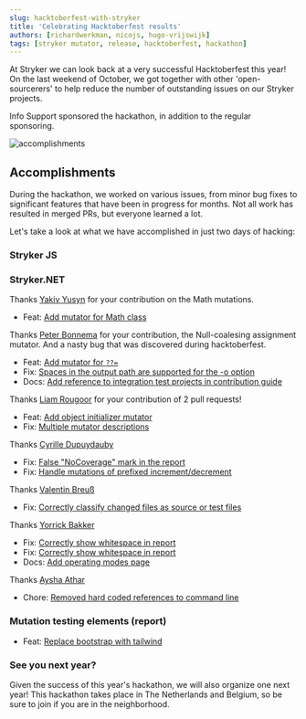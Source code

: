 ```yaml
---
slug: hacktoberfest-with-stryker
title: 'Celebrating Hacktoberfest results'
authors: [richardwerkman, nicojs, hugo-vrijswijk]
tags: [stryker mutator, release, hacktoberfest, hackathon]
---
```


At Stryker we can look back at a very successful Hacktoberfest this year! On the last weekend of October, we got together with other 'open-sourcerers' to help reduce the number of outstanding issues on our Stryker projects.

Info Support sponsored the hackathon, in addition to the regular sponsoring.

![accomplishments](/images/blogs/hacktoberfest-2022.jpg)

<!-- truncate -->

## Accomplishments

During the hackathon, we worked on various issues, from minor bug fixes to significant features that have been in progress for months. Not all work has resulted in merged PRs, but everyone learned a lot.

Let's take a look at what we have accomplished in just two days of hacking:

### Stryker JS

### Stryker.NET

Thanks [Yakiv Yusyn](https://github.com/yakivyusin) for your contribution on the Math mutations.
- Feat: [Add mutator for Math class](https://github.com/stryker-mutator/stryker-net/pull/2244)

Thanks [Peter Bonnema](https://github.com/PBonnema) for your contribution, the Null-coalesing assignment mutator. And a nasty bug that was discovered during hacktoberfest.
- Feat: [Add mutator for `??=`](https://github.com/stryker-mutator/stryker-net/pull/2274)
- Fix: [Spaces in the output path are supported for the -o option](https://github.com/stryker-mutator/stryker-net/pull/2264)
- Docs: [Add reference to integration test projects in contribution guide](https://github.com/stryker-mutator/stryker-net/pull/2275)

Thanks [Liam Rougoor](https://github.com/Liam-Rougoor) for your contribution of 2 pull requests!
- Feat: [Add object initializer mutator](https://github.com/stryker-mutator/stryker-net/pull/2259)
- Fix: [Multiple mutator descriptions](https://github.com/stryker-mutator/stryker-net/pull/2277)

Thanks [Cyrille Dupuydauby](https://github.com/dupdob)
- Fix: [False "NoCoverage" mark in the report](https://github.com/stryker-mutator/stryker-net/pull/2254)
- Fix: [Handle mutations of prefixed increment/decrement](https://github.com/stryker-mutator/stryker-net/pull/2285)

Thanks [Valentin Breuß](https://github.com/vbreuss)
- Fix: [Correctly classify changed files as source or test files](https://github.com/stryker-mutator/stryker-net/pull/2256)

Thanks [Yorrick Bakker](https://github.com/ysbakker)
- Fix: [Correctly show whitespace in report](https://github.com/stryker-mutator/stryker-net/pull/2289)
- Fix: [Correctly show whitespace in report](https://github.com/stryker-mutator/stryker-net/pull/2276)
- Docs: [Add operating modes page](https://github.com/stryker-mutator/stryker-net/pull/2291)

Thanks [Aysha Athar](https://github.com/AyshaAthar)
- Chore: [Removed hard coded references to command line](https://github.com/stryker-mutator/stryker-net/pull/2268)

### Mutation testing elements (report)

- Feat: [Replace bootstrap with tailwind](https://github.com/stryker-mutator/mutation-testing-elements/pull/2160)

### See you next year?

Given the success of this year's hackathon, we will also organize one next year! This hackathon takes place in The Netherlands and Belgium, so be sure to join if you are in the neighborhood.
